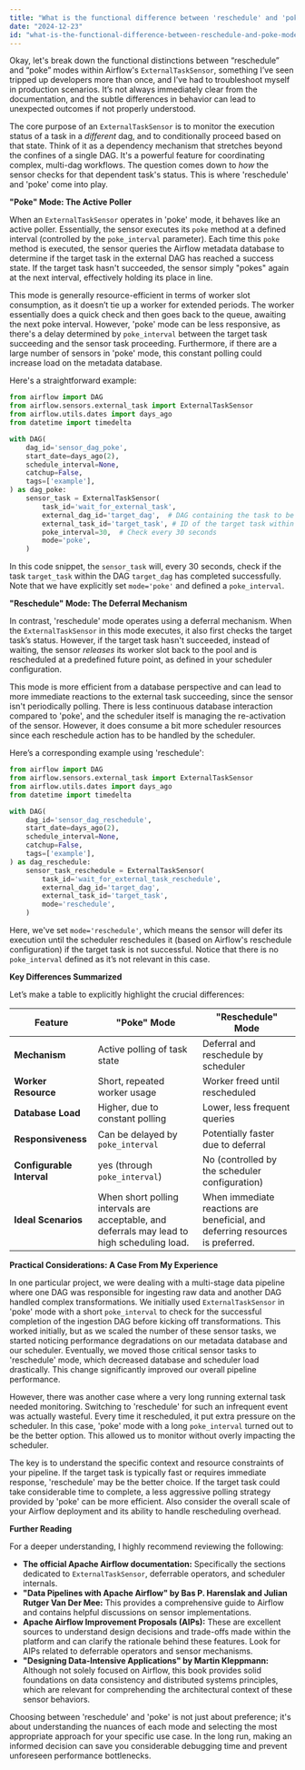```yaml
---
title: "What is the functional difference between 'reschedule' and 'poke' modes for Airflow ExternalTaskSensor?"
date: "2024-12-23"
id: "what-is-the-functional-difference-between-reschedule-and-poke-modes-for-airflow-externaltasksensor"
---
```


Okay, let's break down the functional distinctions between “reschedule” and “poke” modes within Airflow's `ExternalTaskSensor`, something I’ve seen tripped up developers more than once, and I’ve had to troubleshoot myself in production scenarios. It’s not always immediately clear from the documentation, and the subtle differences in behavior can lead to unexpected outcomes if not properly understood.

The core purpose of an `ExternalTaskSensor` is to monitor the execution status of a task in a *different* dag, and to conditionally proceed based on that state. Think of it as a dependency mechanism that stretches beyond the confines of a single DAG. It's a powerful feature for coordinating complex, multi-dag workflows. The question comes down to *how* the sensor checks for that dependent task's status. This is where 'reschedule' and 'poke' come into play.

**"Poke" Mode: The Active Poller**

When an `ExternalTaskSensor` operates in 'poke' mode, it behaves like an active poller. Essentially, the sensor executes its `poke` method at a defined interval (controlled by the `poke_interval` parameter). Each time this `poke` method is executed, the sensor queries the Airflow metadata database to determine if the target task in the external DAG has reached a success state. If the target task hasn't succeeded, the sensor simply "pokes" again at the next interval, effectively holding its place in line.

This mode is generally resource-efficient in terms of worker slot consumption, as it doesn’t tie up a worker for extended periods. The worker essentially does a quick check and then goes back to the queue, awaiting the next poke interval. However, 'poke' mode can be less responsive, as there's a delay determined by `poke_interval` between the target task succeeding and the sensor task proceeding. Furthermore, if there are a large number of sensors in 'poke' mode, this constant polling could increase load on the metadata database.

Here's a straightforward example:

```python
from airflow import DAG
from airflow.sensors.external_task import ExternalTaskSensor
from airflow.utils.dates import days_ago
from datetime import timedelta

with DAG(
    dag_id='sensor_dag_poke',
    start_date=days_ago(2),
    schedule_interval=None,
    catchup=False,
    tags=['example'],
) as dag_poke:
    sensor_task = ExternalTaskSensor(
        task_id='wait_for_external_task',
        external_dag_id='target_dag',  # DAG containing the task to be monitored
        external_task_id='target_task', # ID of the target task within target_dag
        poke_interval=30,  # Check every 30 seconds
        mode='poke',
    )
```

In this code snippet, the `sensor_task` will, every 30 seconds, check if the task `target_task` within the DAG `target_dag` has completed successfully. Note that we have explicitly set `mode='poke'` and defined a `poke_interval`.

**"Reschedule" Mode: The Deferral Mechanism**

In contrast, 'reschedule' mode operates using a deferral mechanism. When the `ExternalTaskSensor` in this mode executes, it also first checks the target task’s status. However, if the target task hasn't succeeded, instead of waiting, the sensor *releases* its worker slot back to the pool and is rescheduled at a predefined future point, as defined in your scheduler configuration.

This mode is more efficient from a database perspective and can lead to more immediate reactions to the external task succeeding, since the sensor isn't periodically polling. There is less continuous database interaction compared to 'poke', and the scheduler itself is managing the re-activation of the sensor. However, it does consume a bit more scheduler resources since each reschedule action has to be handled by the scheduler.

Here’s a corresponding example using 'reschedule':

```python
from airflow import DAG
from airflow.sensors.external_task import ExternalTaskSensor
from airflow.utils.dates import days_ago
from datetime import timedelta

with DAG(
    dag_id='sensor_dag_reschedule',
    start_date=days_ago(2),
    schedule_interval=None,
    catchup=False,
    tags=['example'],
) as dag_reschedule:
    sensor_task_reschedule = ExternalTaskSensor(
        task_id='wait_for_external_task_reschedule',
        external_dag_id='target_dag',
        external_task_id='target_task',
        mode='reschedule',
    )
```

Here, we've set `mode='reschedule'`, which means the sensor will defer its execution until the scheduler reschedules it (based on Airflow's reschedule configuration) if the target task is not successful. Notice that there is no `poke_interval` defined as it’s not relevant in this case.

**Key Differences Summarized**

Let’s make a table to explicitly highlight the crucial differences:

| Feature          | "Poke" Mode                                   | "Reschedule" Mode                              |
|-------------------|-----------------------------------------------|-----------------------------------------------|
| **Mechanism**      | Active polling of task state               | Deferral and reschedule by scheduler              |
| **Worker Resource**| Short, repeated worker usage                  | Worker freed until rescheduled                  |
| **Database Load**  | Higher, due to constant polling              | Lower, less frequent queries                  |
| **Responsiveness**| Can be delayed by `poke_interval`              | Potentially faster due to deferral              |
| **Configurable Interval**| yes (through `poke_interval`)             | No (controlled by the scheduler configuration)|
| **Ideal Scenarios** | When short polling intervals are acceptable, and deferrals may lead to high scheduling load.| When immediate reactions are beneficial, and deferring resources is preferred.|

**Practical Considerations: A Case From My Experience**

In one particular project, we were dealing with a multi-stage data pipeline where one DAG was responsible for ingesting raw data and another DAG handled complex transformations. We initially used `ExternalTaskSensor` in 'poke' mode with a short `poke_interval` to check for the successful completion of the ingestion DAG before kicking off transformations. This worked initially, but as we scaled the number of these sensor tasks, we started noticing performance degradations on our metadata database and our scheduler. Eventually, we moved those critical sensor tasks to 'reschedule' mode, which decreased database and scheduler load drastically. This change significantly improved our overall pipeline performance.

However, there was another case where a very long running external task needed monitoring. Switching to 'reschedule' for such an infrequent event was actually wasteful. Every time it rescheduled, it put extra pressure on the scheduler. In this case, 'poke' mode with a long `poke_interval` turned out to be the better option. This allowed us to monitor without overly impacting the scheduler.

The key is to understand the specific context and resource constraints of your pipeline. If the target task is typically fast or requires immediate response, 'reschedule' may be the better choice. If the target task could take considerable time to complete, a less aggressive polling strategy provided by 'poke' can be more efficient. Also consider the overall scale of your Airflow deployment and its ability to handle rescheduling overhead.

**Further Reading**

For a deeper understanding, I highly recommend reviewing the following:

*   **The official Apache Airflow documentation:** Specifically the sections dedicated to `ExternalTaskSensor`, deferrable operators, and scheduler internals.
*   **"Data Pipelines with Apache Airflow" by Bas P. Harenslak and Julian Rutger Van Der Mee:** This provides a comprehensive guide to Airflow and contains helpful discussions on sensor implementations.
*   **Apache Airflow Improvement Proposals (AIPs):** These are excellent sources to understand design decisions and trade-offs made within the platform and can clarify the rationale behind these features. Look for AIPs related to deferrable operators and sensor mechanisms.
*   **"Designing Data-Intensive Applications" by Martin Kleppmann:** Although not solely focused on Airflow, this book provides solid foundations on data consistency and distributed systems principles, which are relevant for comprehending the architectural context of these sensor behaviors.

Choosing between 'reschedule' and 'poke' is not just about preference; it's about understanding the nuances of each mode and selecting the most appropriate approach for your specific use case. In the long run, making an informed decision can save you considerable debugging time and prevent unforeseen performance bottlenecks.
